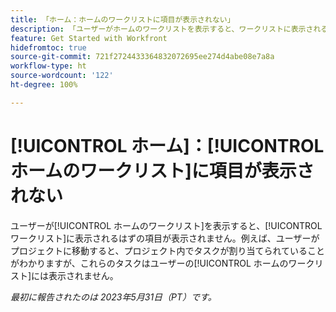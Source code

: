 ```yaml
---
title: 「ホーム：ホームのワークリストに項目が表示されない」
description: 「ユーザーがホームのワークリストを表示すると、ワークリストに表示されるはずの項目が表示されません。例えば、ユーザーがプロジェクトに移動すると、プロジェクト内でタスクが割り当てられていることがわかりますが、これらのタスクはユーザーのホームのワークリストには表示されません。」
feature: Get Started with Workfront
hidefromtoc: true
source-git-commit: 721f2724433364832072695ee274d4abe08e7a8a
workflow-type: ht
source-wordcount: '122'
ht-degree: 100%

---
```



# [!UICONTROL ホーム]：[!UICONTROL ホームのワークリスト]に項目が表示されない

ユーザーが[!UICONTROL ホームのワークリスト]を表示すると、[!UICONTROL ワークリスト]に表示されるはずの項目が表示されません。例えば、ユーザーがプロジェクトに移動すると、プロジェクト内でタスクが割り当てられていることがわかりますが、これらのタスクはユーザーの[!UICONTROL ホームのワークリスト]には表示されません。

_最初に報告されたのは 2023年5月31日（PT）です。_

